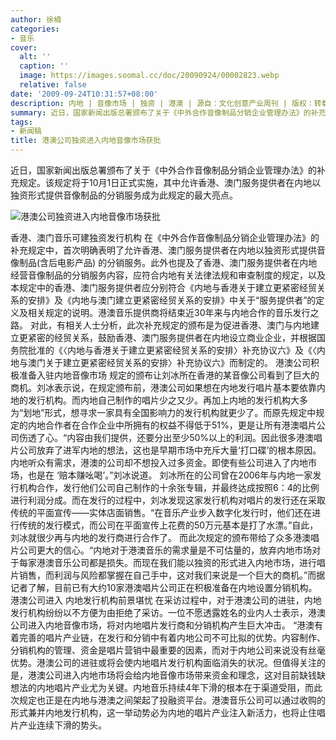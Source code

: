 ```yaml
---
author: 徐楠
categories:
- 音乐
cover:
  alt: ''
  caption: ''
  image: https://images.soomal.cc/doc/20090924/00002823.webp
  relative: false
date: '2009-09-24T10:31:57+08:00'
description: 内地 | 音像市场 | 独资 | 港澳 | 源自：文化创意产业周刊 | 版权：转载 |  平均/总评分：10.00/20
summary: 近日，国家新闻出版总署颁布了关于《中外合作音像制品分销企业管理办法》的补充规定。该规定将于10月1日正式实施，其中允许香港、澳门服务提供者在内地以独资形式提供音像制品的分销服务成为此规定的最大亮点。
tags:
- 新闻稿
title: 港澳公司独资进入内地音像市场获批
---
```


近日，国家新闻出版总署颁布了关于《中外合作音像制品分销企业管理办法》的补充规定。该规定将于10月1日正式实施，其中允许香港、澳门服务提供者在内地以独资形式提供音像制品的分销服务成为此规定的最大亮点。



![港澳公司独资进入内地音像市场获批](https://images.soomal.cc/doc/20090924/00002823.webp)




香港、澳门音乐可建独资发行机构
在《中外合作音像制品分销企业管理办法》的补充规定中，首次明确表明了允许香港、澳门服务提供者在内地以独资形式提供音像制品(含后电影产品) 的分销服务。此外也提及了香港、澳门服务提供者在内地经营音像制品的分销服务内容，应符合内地有关法律法规和审查制度的规定，以及本规定中的香港、澳门服务提供者应分别符合《内地与香港关于建立更紧密经贸关系的安排》及《内地与澳门建立更紧密经贸关系的安排》中关于“服务提供者”的定义及相关规定的说明。港澳音乐提供商将结束近30年来与内地合作的音乐发行之路。
对此，有相关人士分析，此次补充规定的颁布是为促进香港、澳门与内地建立更紧密的经贸关系，鼓励香港、澳门服务提供者在内地设立商业企业，并根据国务院批准的《〈内地与香港关于建立更紧密经贸关系的安排〉补充协议六》及《〈内地与澳门关于建立更紧密经贸关系的安排〉补充协议六》而制定的。
港澳公司积极准备入驻内地音像市场
规定的颁布让刘冰所在香港的某音像公司看到了巨大的商机。刘冰表示说，在规定颁布前，港澳公司如果想在内地发行唱片基本要依靠内地的发行机构。而内地自己制作的唱片少之又少。再加上内地的发行机构大多为“划地”形式，想寻求一家具有全国影响力的发行机构就更少了。而原先规定中规定的内地合作者在合作企业中所拥有的权益不得低于51%，更是让所有港澳唱片公司伤透了心。“内容由我们提供，还要分出至少50%以上的利润。因此很多港澳唱片公司放弃了进军内地的想法，这也是早期市场中充斥大量‘打口碟’的根本原因。内地听众有需求，港澳的公司却不想投入过多资金。即使有些公司进入了内地市场，也是在 ‘赔本赚吆喝’。”刘冰说道。
刘冰所在的公司曾在2006年与内地一家发行机构合作，发行他们公司自己制作的十余张专辑，并最终达成按照6：4的比例进行利润分成。而在发行的过程中，刘冰发现这家发行机构对唱片的发行还在采取传统的平面宣传――实体店面销售。“在音乐产业步入数字化发行时，他们还在进行传统的发行模式，而公司在平面宣传上花费的50万元基本是打了水漂。”自此，刘冰就很少再与内地的发行商进行合作了。
而此次规定的颁布带给了众多港澳唱片公司更大的信心。“内地对于港澳音乐的需求量是不可估量的，放弃内地市场对于每家港澳音乐公司都是损失。而现在我们能以独资的形式进入内地市场，进行唱片销售，而利润与风险都掌握在自己手中，这对我们来说是一个巨大的商机。”而据记者了解，目前已有大约10家港澳唱片公司正在积极准备在内地设置分销机构。
港澳公司进入  内地发行机构前景堪忧
在采访过程中，对于港澳公司的进驻，内地发行机构纷纷以不方便为由拒绝了采访。一位不愿透露姓名的业内人士表示，港澳公司进入内地音像市场，将对内地唱片发行商和分销机构产生巨大冲击。
“港澳有着完善的唱片产业链，在发行和分销中有着内地公司不可比拟的优势。内容制作、分销机构的管理、资金是唱片营销中最重要的因素，而对于内地公司来说没有丝毫优势。港澳公司的进驻或将会使内地唱片发行机构面临消失的状况。但值得关注的是，港澳公司进入内地市场将会给内地音像市场带来资金和理念，这对目前缺钱缺想法的内地唱片产业尤为关键。内地音乐持续4年下滑的根本在于渠道受阻，而此次规定也正是在内地与港澳之间架起了投融资平台。港澳音乐公司可以通过收购的形式兼并内地发行机构，这一举动势必为内地的唱片产业注入新活力，也将止住唱片产业连续下滑的势头。